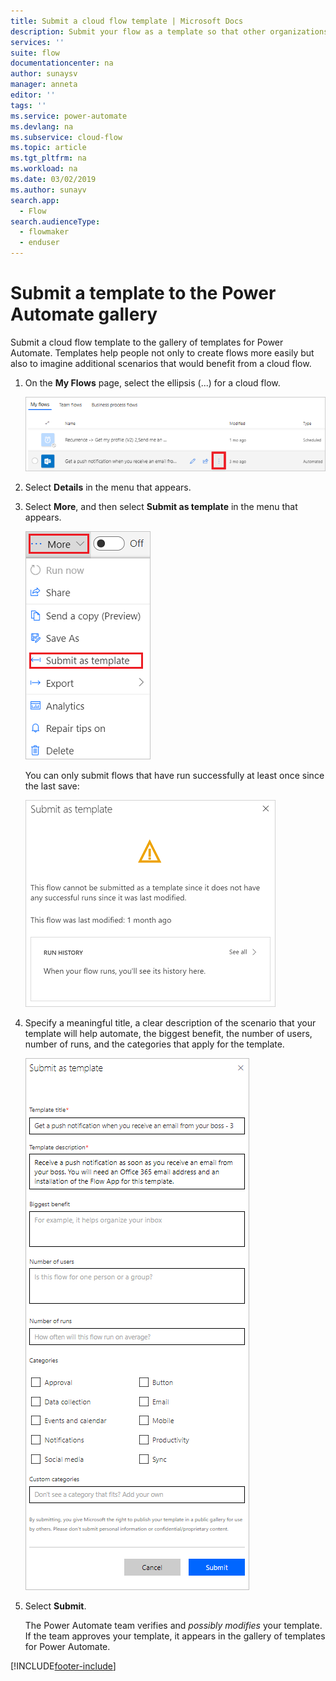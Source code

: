 ```yaml
---
title: Submit a cloud flow template | Microsoft Docs
description: Submit your flow as a template so that other organizations can find it in the template gallery and use the flow that you created.
services: ''
suite: flow
documentationcenter: na
author: sunaysv
manager: anneta
editor: ''
tags: ''
ms.service: power-automate
ms.devlang: na
ms.subservice: cloud-flow
ms.topic: article
ms.tgt_pltfrm: na
ms.workload: na
ms.date: 03/02/2019
ms.author: sunayv
search.app: 
  - Flow
search.audienceType: 
  - flowmaker
  - enduser
---
```

# Submit a template to the Power Automate gallery


Submit a cloud flow template to the gallery of templates for Power Automate. Templates help people not only to create flows more easily but also to imagine additional scenarios that would benefit from a cloud flow.

1. On the **My Flows** page, select the ellipsis (...) for a cloud flow.

    ![Ellipsis button](./media/publish-a-template/ellipsis-button.png)
1. Select **Details** in the menu that appears.
1. Select **More**, and then select **Submit as template** in the menu that appears.

    ![Context menu](./media/publish-a-template/context-menu.png)

   You can only submit flows that have run successfully at least once since the last save:

     ![Ellipsis button](./media/publish-a-template/need-successful-run-warning.png)
1. Specify a meaningful title, a clear description of the scenario that your template will help automate, the biggest benefit, the number of users, number of runs, and the categories that apply for the template.

    ![Template options](./media/publish-a-template/template-options.png)
1. Select **Submit**.

     The Power Automate team verifies and *possibly modifies* your template. If the team approves your template, it appears in the gallery of templates for Power Automate.


[!INCLUDE[footer-include](includes/footer-banner.md)]